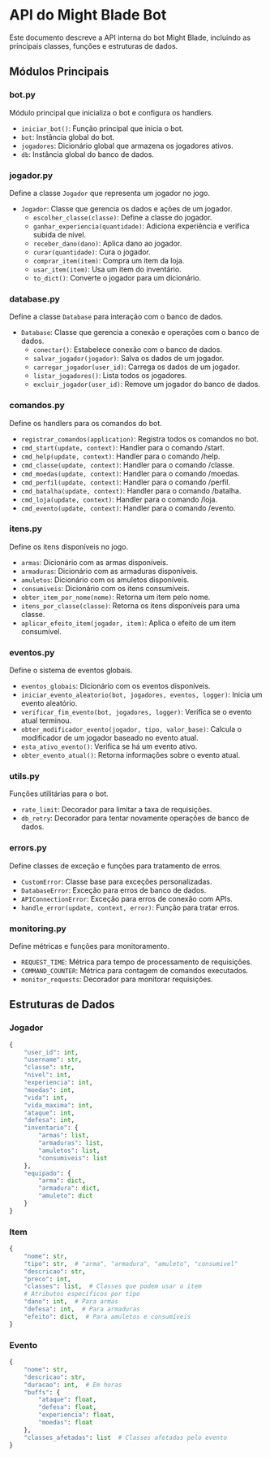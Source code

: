 # API do Might Blade Bot

Este documento descreve a API interna do bot Might Blade, incluindo as principais classes, funções e estruturas de dados.

## Módulos Principais

### bot.py

Módulo principal que inicializa o bot e configura os handlers.

- `iniciar_bot()`: Função principal que inicia o bot.
- `bot`: Instância global do bot.
- `jogadores`: Dicionário global que armazena os jogadores ativos.
- `db`: Instância global do banco de dados.

### jogador.py

Define a classe `Jogador` que representa um jogador no jogo.

- `Jogador`: Classe que gerencia os dados e ações de um jogador.
  - `escolher_classe(classe)`: Define a classe do jogador.
  - `ganhar_experiencia(quantidade)`: Adiciona experiência e verifica subida de nível.
  - `receber_dano(dano)`: Aplica dano ao jogador.
  - `curar(quantidade)`: Cura o jogador.
  - `comprar_item(item)`: Compra um item da loja.
  - `usar_item(item)`: Usa um item do inventário.
  - `to_dict()`: Converte o jogador para um dicionário.

### database.py

Define a classe `Database` para interação com o banco de dados.

- `Database`: Classe que gerencia a conexão e operações com o banco de dados.
  - `conectar()`: Estabelece conexão com o banco de dados.
  - `salvar_jogador(jogador)`: Salva os dados de um jogador.
  - `carregar_jogador(user_id)`: Carrega os dados de um jogador.
  - `listar_jogadores()`: Lista todos os jogadores.
  - `excluir_jogador(user_id)`: Remove um jogador do banco de dados.

### comandos.py

Define os handlers para os comandos do bot.

- `registrar_comandos(application)`: Registra todos os comandos no bot.
- `cmd_start(update, context)`: Handler para o comando /start.
- `cmd_help(update, context)`: Handler para o comando /help.
- `cmd_classe(update, context)`: Handler para o comando /classe.
- `cmd_moedas(update, context)`: Handler para o comando /moedas.
- `cmd_perfil(update, context)`: Handler para o comando /perfil.
- `cmd_batalha(update, context)`: Handler para o comando /batalha.
- `cmd_loja(update, context)`: Handler para o comando /loja.
- `cmd_evento(update, context)`: Handler para o comando /evento.

### itens.py

Define os itens disponíveis no jogo.

- `armas`: Dicionário com as armas disponíveis.
- `armaduras`: Dicionário com as armaduras disponíveis.
- `amuletos`: Dicionário com os amuletos disponíveis.
- `consumiveis`: Dicionário com os itens consumíveis.
- `obter_item_por_nome(nome)`: Retorna um item pelo nome.
- `itens_por_classe(classe)`: Retorna os itens disponíveis para uma classe.
- `aplicar_efeito_item(jogador, item)`: Aplica o efeito de um item consumível.

### eventos.py

Define o sistema de eventos globais.

- `eventos_globais`: Dicionário com os eventos disponíveis.
- `iniciar_evento_aleatorio(bot, jogadores, eventos, logger)`: Inicia um evento aleatório.
- `verificar_fim_evento(bot, jogadores, logger)`: Verifica se o evento atual terminou.
- `obter_modificador_evento(jogador, tipo, valor_base)`: Calcula o modificador de um jogador baseado no evento atual.
- `esta_ativo_evento()`: Verifica se há um evento ativo.
- `obter_evento_atual()`: Retorna informações sobre o evento atual.

### utils.py

Funções utilitárias para o bot.

- `rate_limit`: Decorador para limitar a taxa de requisições.
- `db_retry`: Decorador para tentar novamente operações de banco de dados.

### errors.py

Define classes de exceção e funções para tratamento de erros.

- `CustomError`: Classe base para exceções personalizadas.
- `DatabaseError`: Exceção para erros de banco de dados.
- `APIConnectionError`: Exceção para erros de conexão com APIs.
- `handle_error(update, context, error)`: Função para tratar erros.

### monitoring.py

Define métricas e funções para monitoramento.

- `REQUEST_TIME`: Métrica para tempo de processamento de requisições.
- `COMMAND_COUNTER`: Métrica para contagem de comandos executados.
- `monitor_requests`: Decorador para monitorar requisições.

## Estruturas de Dados

### Jogador

```python
{
    "user_id": int,
    "username": str,
    "classe": str,
    "nivel": int,
    "experiencia": int,
    "moedas": int,
    "vida": int,
    "vida_maxima": int,
    "ataque": int,
    "defesa": int,
    "inventario": {
        "armas": list,
        "armaduras": list,
        "amuletos": list,
        "consumiveis": list
    },
    "equipado": {
        "arma": dict,
        "armadura": dict,
        "amuleto": dict
    }
}
```

### Item

```python
{
    "nome": str,
    "tipo": str,  # "arma", "armadura", "amuleto", "consumivel"
    "descricao": str,
    "preco": int,
    "classes": list,  # Classes que podem usar o item
    # Atributos específicos por tipo
    "dano": int,  # Para armas
    "defesa": int,  # Para armaduras
    "efeito": dict,  # Para amuletos e consumíveis
}
```

### Evento

```python
{
    "nome": str,
    "descricao": str,
    "duracao": int,  # Em horas
    "buffs": {
        "ataque": float,
        "defesa": float,
        "experiencia": float,
        "moedas": float
    },
    "classes_afetadas": list  # Classes afetadas pelo evento
}
``` 